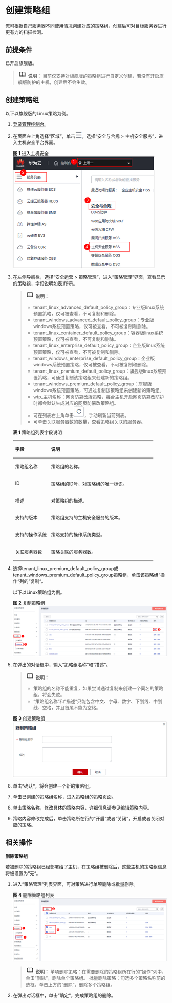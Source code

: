 # 创建策略组<a name="hss_01_0368"></a>

您可根据自己服务器不同使用情况创建对应的策略组，创建后可对目标服务器进行更有力的扫描检测。

## 前提条件<a name="section69631039153612"></a>

已开启旗舰版。

>![](public_sys-resources/icon-note.gif) **说明：** 
>目前仅支持对旗舰版的策略组进行自定义创建，若没有开启旗舰版防护的主机，创建后不会生效。

## 创建策略组<a name="section6773172821211"></a>

以下以旗舰版的Linux策略为例。

1.  [登录管理控制台](https://console.huaweicloud.com/?locale=zh-cn)。
2.  在页面左上角选择“区域“，单击![](figures/zh-cn_image_0000001517317834.png)，选择“安全与合规 \> 主机安全服务”，进入主机安全平台界面。

    **图 1**  进入主机安全<a name="hss_01_0234_fig1855613765114"></a>  
    ![](figures/进入主机安全.png "进入主机安全")

3.  在左侧导航栏，选择“安全运营  \>  策略管理“，进入“策略管理“界面，查看显示的策略组，字段说明如[表1](#hss_01_0045_t801bc5e996a743dd8e2bfeb480ff1ca8)所示。

    >![](public_sys-resources/icon-note.gif) **说明：** 
    >-   tenant\_linux\_advanced\_default\_policy\_group：专业版linux系统预置策略，仅可被查看，不可复制和删除。
    >-   tenant\_windows\_advanced\_default\_policy\_group：专业版windows系统预置策略，仅可被查看，不可被复制和删除。
    >-   tenant\_linux\_container\_default\_policy\_group：容器版linux系统预置策略，仅可被查看，不可复制和删除。
    >-   tenant\_linux\_enterprise\_default\_policy\_group：企业版linux系统预置策略，仅可被查看，不可被复制和删除。
    >-   tenant\_windows\_enterprise\_default\_policy\_group：企业版windows系统预置策略，仅可被查看，不可被复制和删除。
    >-   tenant\_linux\_premium\_default\_policy\_group：旗舰版linux系统预置策略，可通过复制该策略组来创建新的策略组。
    >-   tenant\_windows\_premium\_default\_policy\_group：旗舰版windows系统预置策略，可通过复制该策略组来创建新的策略组。
    >-   wtp\_主机名称：网页防篡改版策略，每台主机开启网页防篡改防护时都会默认生成对应的网页防篡改策略组。
    >-   可在列表右上角单击![](figures/icon-update.png)，手动刷新当前列表。
    >-   可单击关联服务器数的数量，查看策略组关联的服务器。

    **表 1**  策略组列表字段说明

    <a name="hss_01_0045_t801bc5e996a743dd8e2bfeb480ff1ca8"></a>
    <table><thead align="left"><tr id="hss_01_0045_r31c93826ed3e4bd59b563dbc8df14166"><th class="cellrowborder" valign="top" width="25.55%" id="mcps1.2.3.1.1"><p id="hss_01_0045_aed898cdf4901445f8f0e6d21c87fde48"><a name="hss_01_0045_aed898cdf4901445f8f0e6d21c87fde48"></a><a name="hss_01_0045_aed898cdf4901445f8f0e6d21c87fde48"></a>字段</p>
    </th>
    <th class="cellrowborder" valign="top" width="74.45%" id="mcps1.2.3.1.2"><p id="hss_01_0045_a19e3b563f5a44b7db1d7a497ba290943"><a name="hss_01_0045_a19e3b563f5a44b7db1d7a497ba290943"></a><a name="hss_01_0045_a19e3b563f5a44b7db1d7a497ba290943"></a>说明</p>
    </th>
    </tr>
    </thead>
    <tbody><tr id="hss_01_0045_r488e363dd1d646998c450b4980a148a8"><td class="cellrowborder" valign="top" width="25.55%" headers="mcps1.2.3.1.1 "><p id="hss_01_0045_aeb9cd59319084c87b05c34c33e17209f"><a name="hss_01_0045_aeb9cd59319084c87b05c34c33e17209f"></a><a name="hss_01_0045_aeb9cd59319084c87b05c34c33e17209f"></a>策略组名称</p>
    </td>
    <td class="cellrowborder" valign="top" width="74.45%" headers="mcps1.2.3.1.2 "><p id="hss_01_0045_a1629b279eb4d4b4ca551f39969ce5246"><a name="hss_01_0045_a1629b279eb4d4b4ca551f39969ce5246"></a><a name="hss_01_0045_a1629b279eb4d4b4ca551f39969ce5246"></a>策略组的名称。</p>
    </td>
    </tr>
    <tr id="hss_01_0045_row190113370416"><td class="cellrowborder" valign="top" width="25.55%" headers="mcps1.2.3.1.1 "><p id="hss_01_0045_p1990113377414"><a name="hss_01_0045_p1990113377414"></a><a name="hss_01_0045_p1990113377414"></a>ID</p>
    </td>
    <td class="cellrowborder" valign="top" width="74.45%" headers="mcps1.2.3.1.2 "><p id="hss_01_0045_p79014375412"><a name="hss_01_0045_p79014375412"></a><a name="hss_01_0045_p79014375412"></a>策略组的ID号，对策略组的唯一标识。</p>
    </td>
    </tr>
    <tr id="hss_01_0045_r43f1c22e0b5a4a22b201b6ab5806378b"><td class="cellrowborder" valign="top" width="25.55%" headers="mcps1.2.3.1.1 "><p id="hss_01_0045_a5e79838371f64e47bffa20d0daee2da4"><a name="hss_01_0045_a5e79838371f64e47bffa20d0daee2da4"></a><a name="hss_01_0045_a5e79838371f64e47bffa20d0daee2da4"></a>描述</p>
    </td>
    <td class="cellrowborder" valign="top" width="74.45%" headers="mcps1.2.3.1.2 "><p id="hss_01_0045_aa0cb14aedfe744e688a4457a197ab0a8"><a name="hss_01_0045_aa0cb14aedfe744e688a4457a197ab0a8"></a><a name="hss_01_0045_aa0cb14aedfe744e688a4457a197ab0a8"></a>对策略组的描述。</p>
    </td>
    </tr>
    <tr id="hss_01_0045_row55761411057"><td class="cellrowborder" valign="top" width="25.55%" headers="mcps1.2.3.1.1 "><p id="hss_01_0045_p1457712111513"><a name="hss_01_0045_p1457712111513"></a><a name="hss_01_0045_p1457712111513"></a>支持的版本</p>
    </td>
    <td class="cellrowborder" valign="top" width="74.45%" headers="mcps1.2.3.1.2 "><p id="hss_01_0045_p1577316512"><a name="hss_01_0045_p1577316512"></a><a name="hss_01_0045_p1577316512"></a>策略组支持的<span id="hss_01_0045_text15282256155410"><a name="hss_01_0045_text15282256155410"></a><a name="hss_01_0045_text15282256155410"></a>主机安全服务</span>的版本。</p>
    </td>
    </tr>
    <tr id="hss_01_0045_row1149714341192"><td class="cellrowborder" valign="top" width="25.55%" headers="mcps1.2.3.1.1 "><p id="hss_01_0045_p5497234996"><a name="hss_01_0045_p5497234996"></a><a name="hss_01_0045_p5497234996"></a>支持的操作系统</p>
    </td>
    <td class="cellrowborder" valign="top" width="74.45%" headers="mcps1.2.3.1.2 "><p id="hss_01_0045_p3497153418912"><a name="hss_01_0045_p3497153418912"></a><a name="hss_01_0045_p3497153418912"></a>策略支持的操作系统类型。</p>
    </td>
    </tr>
    <tr id="hss_01_0045_row1880233816911"><td class="cellrowborder" valign="top" width="25.55%" headers="mcps1.2.3.1.1 "><p id="hss_01_0045_p1980218381991"><a name="hss_01_0045_p1980218381991"></a><a name="hss_01_0045_p1980218381991"></a>关联服务器数</p>
    </td>
    <td class="cellrowborder" valign="top" width="74.45%" headers="mcps1.2.3.1.2 "><p id="hss_01_0045_p3802238498"><a name="hss_01_0045_p3802238498"></a><a name="hss_01_0045_p3802238498"></a>策略关联的服务器数。</p>
    </td>
    </tr>
    </tbody>
    </table>

4.  选择tenant\_linux\_premium\_default\_policy\_group或tenant\_windows\_premium\_default\_policy\_group策略组，单击该策略组“操作“列的“复制“。

    以下以Linux策略组为例。

    **图 2**  复制策略组<a name="zh-cn_topic_0000001124838005_fig15964857392"></a>  
    ![](figures/复制策略组.png "复制策略组")

5.  在弹出的对话框中，输入“策略组名称“和“描述“。

    >![](public_sys-resources/icon-note.gif) **说明：** 
    >-   策略组的名称不能重复，如果尝试通过复制来创建一个同名的策略组，将会失败。
    >-   “策略组名称“和“描述“只能包含中文、字母、数字、下划线、中划线、空格，并且首尾不能为空格。

    **图 3**  创建策略组<a name="zh-cn_topic_0000001124838005_fig2889958811472"></a>  
    ![](figures/创建策略组-13.png "创建策略组-13")

6.  单击“确认“，将会创建一个新的策略组。
7.  单击已创建的策略组名称，进入策略组的策略页面。
8.  单击策略名称，修改具体的策略内容，详细信息请参见[编辑策略内容](编辑策略内容.md)。
9.  策略内容修改完成后，单击策略所在行的“开启“或者“关闭“，开启或者关闭对应的策略。

## 相关操作<a name="section9106246151712"></a>

**删除策略组**

若被删除的策略组已经部署给了主机，在策略组被删除后，这些主机的策略组信息将被设置为“无“。

1.  进入“策略管理“列表界面，可对策略进行单项删除或批量删除。

    **图 4**  删除策略组列表<a name="fbf35d1bbac3d49998b574686aaeaeafd"></a>  
    ![](figures/删除策略组列表.png "删除策略组列表")

    >![](public_sys-resources/icon-note.gif) **说明：** 
    >单项删除策略：在需要删除的策略组所在行的“操作”列中，单击“删除“，删除单个策略组。
    >批量删除策略：勾选多个策略名称前的选框，单击上方的“删除“，删除多个策略组。

2.  在弹出对话框中，单击“确定“，完成策略组的删除。

